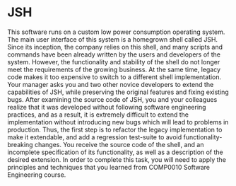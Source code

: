 # JSH

This software runs on a custom low power consumption operating system. The main user interface of this system is a homegrown shell called JSH. Since its inception, the company relies on this shell, and many scripts and commands have been already written by the users and developers of the system. However, the functionality and stability of the shell do not longer meet the requirements of the growing business. At the same time, legacy code makes it too expensive to switch to a different shell implementation. Your manager asks you and two other novice developers to extend the capabilities of JSH, while preserving the original features and fixing existing bugs. After examining the source code of JSH, you and your colleagues realize that it was developed without following software engineering practices, and as a result, it is extremely difficult to extend the implementation without introducing new bugs which will lead to problems in production. Thus, the first step is to refactor the legacy implementation to make it extendable, and add a regression test-suite to avoid functionality-breaking changes. You receive the source code of the shell, and an incomplete specification of its functionality, as well as a description of the desired extension. In order to complete this task, you will need to apply the principles and techniques that you learned from COMP0010 Software Engineering course.
